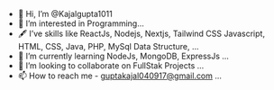 - 👋 Hi, I’m @Kajalgupta1011
- 👀 I’m interested in Programming...
- 🖋️ I’ve skills like ReactJs, Nodejs, Nextjs, Tailwind CSS Javascript, HTML, CSS, Java, PHP, MySql Data Structure,  ...
- 🌱 I’m currently learning NodeJs, MongoDB, ExpressJs ...
- 💞️ I’m looking to collaborate on FullStak Projects ...
- 📫 How to reach me - guptakajal040917@gmail.com ...

<!---
Kajalgupta1011/Kajalgupta1011 is a ✨ special ✨ repository because its `README.md` (this file) appears on your GitHub profile.
You can click the Preview link to take a look at your changes.
--->
